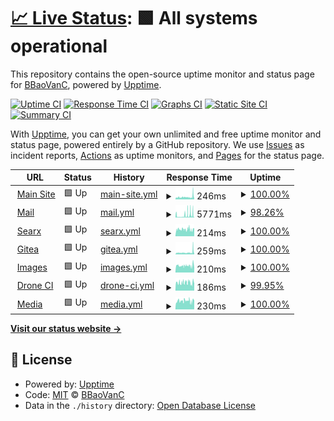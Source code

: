 # [📈 Live Status](https://status.bbaovanc.com): <!--live status--> **🟩 All systems operational**

This repository contains the open-source uptime monitor and status page for [BBaoVanC](https://bbaovanc.com), powered by [Upptime](https://github.com/upptime/upptime).

[![Uptime CI](https://github.com/BBaoVanC/status.bbaovanc.com/workflows/Uptime%20CI/badge.svg)](https://github.com/BBaoVanC/status.bbaovanc.com/actions?query=workflow%3A%22Uptime+CI%22)
[![Response Time CI](https://github.com/BBaoVanC/status.bbaovanc.com/workflows/Response%20Time%20CI/badge.svg)](https://github.com/BBaoVanC/status.bbaovanc.com/actions?query=workflow%3A%22Response+Time+CI%22)
[![Graphs CI](https://github.com/BBaoVanC/status.bbaovanc.com/workflows/Graphs%20CI/badge.svg)](https://github.com/BBaoVanC/status.bbaovanc.com/actions?query=workflow%3A%22Graphs+CI%22)
[![Static Site CI](https://github.com/BBaoVanC/status.bbaovanc.com/workflows/Static%20Site%20CI/badge.svg)](https://github.com/BBaoVanC/status.bbaovanc.com/actions?query=workflow%3A%22Static+Site+CI%22)
[![Summary CI](https://github.com/BBaoVanC/status.bbaovanc.com/workflows/Summary%20CI/badge.svg)](https://github.com/BBaoVanC/status.bbaovanc.com/actions?query=workflow%3A%22Summary+CI%22)

With [Upptime](https://upptime.js.org), you can get your own unlimited and free uptime monitor and status page, powered entirely by a GitHub repository. We use [Issues](https://github.com/BBaoVanC/status.bbaovanc.com/issues) as incident reports, [Actions](https://github.com/BBaoVanC/status.bbaovanc.com/actions) as uptime monitors, and [Pages](https://status.bbaovanc.com) for the status page.

<!--start: status pages-->
<!-- This summary is generated by Upptime (https://github.com/upptime/upptime) -->
<!-- Do not edit this manually, your changes will be overwritten -->
<!-- prettier-ignore -->
| URL | Status | History | Response Time | Uptime |
| --- | ------ | ------- | ------------- | ------ |
| <img alt="" src="https://favicons.githubusercontent.com/bbaovanc.com" height="13"> [Main Site](https://bbaovanc.com) | 🟩 Up | [main-site.yml](https://github.com/BBaoVanC/status.bbaovanc.com/commits/HEAD/history/main-site.yml) | <details><summary><img alt="Response time graph" src="./graphs/main-site/response-time-week.png" height="20"> 246ms</summary><br><a href="https://status.bbaovanc.com/history/main-site"><img alt="Response time 274" src="https://img.shields.io/endpoint?url=https%3A%2F%2Fraw.githubusercontent.com%2FBBaoVanC%2Fstatus.bbaovanc.com%2FHEAD%2Fapi%2Fmain-site%2Fresponse-time.json"></a><br><a href="https://status.bbaovanc.com/history/main-site"><img alt="24-hour response time 391" src="https://img.shields.io/endpoint?url=https%3A%2F%2Fraw.githubusercontent.com%2FBBaoVanC%2Fstatus.bbaovanc.com%2FHEAD%2Fapi%2Fmain-site%2Fresponse-time-day.json"></a><br><a href="https://status.bbaovanc.com/history/main-site"><img alt="7-day response time 246" src="https://img.shields.io/endpoint?url=https%3A%2F%2Fraw.githubusercontent.com%2FBBaoVanC%2Fstatus.bbaovanc.com%2FHEAD%2Fapi%2Fmain-site%2Fresponse-time-week.json"></a><br><a href="https://status.bbaovanc.com/history/main-site"><img alt="30-day response time 217" src="https://img.shields.io/endpoint?url=https%3A%2F%2Fraw.githubusercontent.com%2FBBaoVanC%2Fstatus.bbaovanc.com%2FHEAD%2Fapi%2Fmain-site%2Fresponse-time-month.json"></a><br><a href="https://status.bbaovanc.com/history/main-site"><img alt="1-year response time 274" src="https://img.shields.io/endpoint?url=https%3A%2F%2Fraw.githubusercontent.com%2FBBaoVanC%2Fstatus.bbaovanc.com%2FHEAD%2Fapi%2Fmain-site%2Fresponse-time-year.json"></a></details> | <details><summary><a href="https://status.bbaovanc.com/history/main-site">100.00%</a></summary><a href="https://status.bbaovanc.com/history/main-site"><img alt="All-time uptime 99.99%" src="https://img.shields.io/endpoint?url=https%3A%2F%2Fraw.githubusercontent.com%2FBBaoVanC%2Fstatus.bbaovanc.com%2FHEAD%2Fapi%2Fmain-site%2Fuptime.json"></a><br><a href="https://status.bbaovanc.com/history/main-site"><img alt="24-hour uptime 100.00%" src="https://img.shields.io/endpoint?url=https%3A%2F%2Fraw.githubusercontent.com%2FBBaoVanC%2Fstatus.bbaovanc.com%2FHEAD%2Fapi%2Fmain-site%2Fuptime-day.json"></a><br><a href="https://status.bbaovanc.com/history/main-site"><img alt="7-day uptime 100.00%" src="https://img.shields.io/endpoint?url=https%3A%2F%2Fraw.githubusercontent.com%2FBBaoVanC%2Fstatus.bbaovanc.com%2FHEAD%2Fapi%2Fmain-site%2Fuptime-week.json"></a><br><a href="https://status.bbaovanc.com/history/main-site"><img alt="30-day uptime 99.97%" src="https://img.shields.io/endpoint?url=https%3A%2F%2Fraw.githubusercontent.com%2FBBaoVanC%2Fstatus.bbaovanc.com%2FHEAD%2Fapi%2Fmain-site%2Fuptime-month.json"></a><br><a href="https://status.bbaovanc.com/history/main-site"><img alt="1-year uptime 99.99%" src="https://img.shields.io/endpoint?url=https%3A%2F%2Fraw.githubusercontent.com%2FBBaoVanC%2Fstatus.bbaovanc.com%2FHEAD%2Fapi%2Fmain-site%2Fuptime-year.json"></a></details>
| <img alt="" src="https://favicons.githubusercontent.com/mail.bbaovanc.com" height="13"> [Mail](https://mail.bbaovanc.com) | 🟩 Up | [mail.yml](https://github.com/BBaoVanC/status.bbaovanc.com/commits/HEAD/history/mail.yml) | <details><summary><img alt="Response time graph" src="./graphs/mail/response-time-week.png" height="20"> 5771ms</summary><br><a href="https://status.bbaovanc.com/history/mail"><img alt="Response time 3078" src="https://img.shields.io/endpoint?url=https%3A%2F%2Fraw.githubusercontent.com%2FBBaoVanC%2Fstatus.bbaovanc.com%2FHEAD%2Fapi%2Fmail%2Fresponse-time.json"></a><br><a href="https://status.bbaovanc.com/history/mail"><img alt="24-hour response time 10222" src="https://img.shields.io/endpoint?url=https%3A%2F%2Fraw.githubusercontent.com%2FBBaoVanC%2Fstatus.bbaovanc.com%2FHEAD%2Fapi%2Fmail%2Fresponse-time-day.json"></a><br><a href="https://status.bbaovanc.com/history/mail"><img alt="7-day response time 5771" src="https://img.shields.io/endpoint?url=https%3A%2F%2Fraw.githubusercontent.com%2FBBaoVanC%2Fstatus.bbaovanc.com%2FHEAD%2Fapi%2Fmail%2Fresponse-time-week.json"></a><br><a href="https://status.bbaovanc.com/history/mail"><img alt="30-day response time 3078" src="https://img.shields.io/endpoint?url=https%3A%2F%2Fraw.githubusercontent.com%2FBBaoVanC%2Fstatus.bbaovanc.com%2FHEAD%2Fapi%2Fmail%2Fresponse-time-month.json"></a><br><a href="https://status.bbaovanc.com/history/mail"><img alt="1-year response time 3078" src="https://img.shields.io/endpoint?url=https%3A%2F%2Fraw.githubusercontent.com%2FBBaoVanC%2Fstatus.bbaovanc.com%2FHEAD%2Fapi%2Fmail%2Fresponse-time-year.json"></a></details> | <details><summary><a href="https://status.bbaovanc.com/history/mail">98.26%</a></summary><a href="https://status.bbaovanc.com/history/mail"><img alt="All-time uptime 97.95%" src="https://img.shields.io/endpoint?url=https%3A%2F%2Fraw.githubusercontent.com%2FBBaoVanC%2Fstatus.bbaovanc.com%2FHEAD%2Fapi%2Fmail%2Fuptime.json"></a><br><a href="https://status.bbaovanc.com/history/mail"><img alt="24-hour uptime 91.93%" src="https://img.shields.io/endpoint?url=https%3A%2F%2Fraw.githubusercontent.com%2FBBaoVanC%2Fstatus.bbaovanc.com%2FHEAD%2Fapi%2Fmail%2Fuptime-day.json"></a><br><a href="https://status.bbaovanc.com/history/mail"><img alt="7-day uptime 98.26%" src="https://img.shields.io/endpoint?url=https%3A%2F%2Fraw.githubusercontent.com%2FBBaoVanC%2Fstatus.bbaovanc.com%2FHEAD%2Fapi%2Fmail%2Fuptime-week.json"></a><br><a href="https://status.bbaovanc.com/history/mail"><img alt="30-day uptime 97.95%" src="https://img.shields.io/endpoint?url=https%3A%2F%2Fraw.githubusercontent.com%2FBBaoVanC%2Fstatus.bbaovanc.com%2FHEAD%2Fapi%2Fmail%2Fuptime-month.json"></a><br><a href="https://status.bbaovanc.com/history/mail"><img alt="1-year uptime 97.95%" src="https://img.shields.io/endpoint?url=https%3A%2F%2Fraw.githubusercontent.com%2FBBaoVanC%2Fstatus.bbaovanc.com%2FHEAD%2Fapi%2Fmail%2Fuptime-year.json"></a></details>
| <img alt="" src="https://favicons.githubusercontent.com/search.bbaovanc.com" height="13"> [Searx](https://search.bbaovanc.com) | 🟩 Up | [searx.yml](https://github.com/BBaoVanC/status.bbaovanc.com/commits/HEAD/history/searx.yml) | <details><summary><img alt="Response time graph" src="./graphs/searx/response-time-week.png" height="20"> 214ms</summary><br><a href="https://status.bbaovanc.com/history/searx"><img alt="Response time 266" src="https://img.shields.io/endpoint?url=https%3A%2F%2Fraw.githubusercontent.com%2FBBaoVanC%2Fstatus.bbaovanc.com%2FHEAD%2Fapi%2Fsearx%2Fresponse-time.json"></a><br><a href="https://status.bbaovanc.com/history/searx"><img alt="24-hour response time 214" src="https://img.shields.io/endpoint?url=https%3A%2F%2Fraw.githubusercontent.com%2FBBaoVanC%2Fstatus.bbaovanc.com%2FHEAD%2Fapi%2Fsearx%2Fresponse-time-day.json"></a><br><a href="https://status.bbaovanc.com/history/searx"><img alt="7-day response time 214" src="https://img.shields.io/endpoint?url=https%3A%2F%2Fraw.githubusercontent.com%2FBBaoVanC%2Fstatus.bbaovanc.com%2FHEAD%2Fapi%2Fsearx%2Fresponse-time-week.json"></a><br><a href="https://status.bbaovanc.com/history/searx"><img alt="30-day response time 212" src="https://img.shields.io/endpoint?url=https%3A%2F%2Fraw.githubusercontent.com%2FBBaoVanC%2Fstatus.bbaovanc.com%2FHEAD%2Fapi%2Fsearx%2Fresponse-time-month.json"></a><br><a href="https://status.bbaovanc.com/history/searx"><img alt="1-year response time 266" src="https://img.shields.io/endpoint?url=https%3A%2F%2Fraw.githubusercontent.com%2FBBaoVanC%2Fstatus.bbaovanc.com%2FHEAD%2Fapi%2Fsearx%2Fresponse-time-year.json"></a></details> | <details><summary><a href="https://status.bbaovanc.com/history/searx">100.00%</a></summary><a href="https://status.bbaovanc.com/history/searx"><img alt="All-time uptime 99.96%" src="https://img.shields.io/endpoint?url=https%3A%2F%2Fraw.githubusercontent.com%2FBBaoVanC%2Fstatus.bbaovanc.com%2FHEAD%2Fapi%2Fsearx%2Fuptime.json"></a><br><a href="https://status.bbaovanc.com/history/searx"><img alt="24-hour uptime 100.00%" src="https://img.shields.io/endpoint?url=https%3A%2F%2Fraw.githubusercontent.com%2FBBaoVanC%2Fstatus.bbaovanc.com%2FHEAD%2Fapi%2Fsearx%2Fuptime-day.json"></a><br><a href="https://status.bbaovanc.com/history/searx"><img alt="7-day uptime 100.00%" src="https://img.shields.io/endpoint?url=https%3A%2F%2Fraw.githubusercontent.com%2FBBaoVanC%2Fstatus.bbaovanc.com%2FHEAD%2Fapi%2Fsearx%2Fuptime-week.json"></a><br><a href="https://status.bbaovanc.com/history/searx"><img alt="30-day uptime 99.99%" src="https://img.shields.io/endpoint?url=https%3A%2F%2Fraw.githubusercontent.com%2FBBaoVanC%2Fstatus.bbaovanc.com%2FHEAD%2Fapi%2Fsearx%2Fuptime-month.json"></a><br><a href="https://status.bbaovanc.com/history/searx"><img alt="1-year uptime 99.96%" src="https://img.shields.io/endpoint?url=https%3A%2F%2Fraw.githubusercontent.com%2FBBaoVanC%2Fstatus.bbaovanc.com%2FHEAD%2Fapi%2Fsearx%2Fuptime-year.json"></a></details>
| <img alt="" src="https://favicons.githubusercontent.com/git.bbaovanc.com" height="13"> [Gitea](https://git.bbaovanc.com) | 🟩 Up | [gitea.yml](https://github.com/BBaoVanC/status.bbaovanc.com/commits/HEAD/history/gitea.yml) | <details><summary><img alt="Response time graph" src="./graphs/gitea/response-time-week.png" height="20"> 259ms</summary><br><a href="https://status.bbaovanc.com/history/gitea"><img alt="Response time 257" src="https://img.shields.io/endpoint?url=https%3A%2F%2Fraw.githubusercontent.com%2FBBaoVanC%2Fstatus.bbaovanc.com%2FHEAD%2Fapi%2Fgitea%2Fresponse-time.json"></a><br><a href="https://status.bbaovanc.com/history/gitea"><img alt="24-hour response time 484" src="https://img.shields.io/endpoint?url=https%3A%2F%2Fraw.githubusercontent.com%2FBBaoVanC%2Fstatus.bbaovanc.com%2FHEAD%2Fapi%2Fgitea%2Fresponse-time-day.json"></a><br><a href="https://status.bbaovanc.com/history/gitea"><img alt="7-day response time 259" src="https://img.shields.io/endpoint?url=https%3A%2F%2Fraw.githubusercontent.com%2FBBaoVanC%2Fstatus.bbaovanc.com%2FHEAD%2Fapi%2Fgitea%2Fresponse-time-week.json"></a><br><a href="https://status.bbaovanc.com/history/gitea"><img alt="30-day response time 220" src="https://img.shields.io/endpoint?url=https%3A%2F%2Fraw.githubusercontent.com%2FBBaoVanC%2Fstatus.bbaovanc.com%2FHEAD%2Fapi%2Fgitea%2Fresponse-time-month.json"></a><br><a href="https://status.bbaovanc.com/history/gitea"><img alt="1-year response time 257" src="https://img.shields.io/endpoint?url=https%3A%2F%2Fraw.githubusercontent.com%2FBBaoVanC%2Fstatus.bbaovanc.com%2FHEAD%2Fapi%2Fgitea%2Fresponse-time-year.json"></a></details> | <details><summary><a href="https://status.bbaovanc.com/history/gitea">100.00%</a></summary><a href="https://status.bbaovanc.com/history/gitea"><img alt="All-time uptime 99.97%" src="https://img.shields.io/endpoint?url=https%3A%2F%2Fraw.githubusercontent.com%2FBBaoVanC%2Fstatus.bbaovanc.com%2FHEAD%2Fapi%2Fgitea%2Fuptime.json"></a><br><a href="https://status.bbaovanc.com/history/gitea"><img alt="24-hour uptime 100.00%" src="https://img.shields.io/endpoint?url=https%3A%2F%2Fraw.githubusercontent.com%2FBBaoVanC%2Fstatus.bbaovanc.com%2FHEAD%2Fapi%2Fgitea%2Fuptime-day.json"></a><br><a href="https://status.bbaovanc.com/history/gitea"><img alt="7-day uptime 100.00%" src="https://img.shields.io/endpoint?url=https%3A%2F%2Fraw.githubusercontent.com%2FBBaoVanC%2Fstatus.bbaovanc.com%2FHEAD%2Fapi%2Fgitea%2Fuptime-week.json"></a><br><a href="https://status.bbaovanc.com/history/gitea"><img alt="30-day uptime 99.98%" src="https://img.shields.io/endpoint?url=https%3A%2F%2Fraw.githubusercontent.com%2FBBaoVanC%2Fstatus.bbaovanc.com%2FHEAD%2Fapi%2Fgitea%2Fuptime-month.json"></a><br><a href="https://status.bbaovanc.com/history/gitea"><img alt="1-year uptime 99.97%" src="https://img.shields.io/endpoint?url=https%3A%2F%2Fraw.githubusercontent.com%2FBBaoVanC%2Fstatus.bbaovanc.com%2FHEAD%2Fapi%2Fgitea%2Fuptime-year.json"></a></details>
| <img alt="" src="https://favicons.githubusercontent.com/img.bbaovanc.com" height="13"> [Images](https://img.bbaovanc.com) | 🟩 Up | [images.yml](https://github.com/BBaoVanC/status.bbaovanc.com/commits/HEAD/history/images.yml) | <details><summary><img alt="Response time graph" src="./graphs/images/response-time-week.png" height="20"> 210ms</summary><br><a href="https://status.bbaovanc.com/history/images"><img alt="Response time 236" src="https://img.shields.io/endpoint?url=https%3A%2F%2Fraw.githubusercontent.com%2FBBaoVanC%2Fstatus.bbaovanc.com%2FHEAD%2Fapi%2Fimages%2Fresponse-time.json"></a><br><a href="https://status.bbaovanc.com/history/images"><img alt="24-hour response time 223" src="https://img.shields.io/endpoint?url=https%3A%2F%2Fraw.githubusercontent.com%2FBBaoVanC%2Fstatus.bbaovanc.com%2FHEAD%2Fapi%2Fimages%2Fresponse-time-day.json"></a><br><a href="https://status.bbaovanc.com/history/images"><img alt="7-day response time 210" src="https://img.shields.io/endpoint?url=https%3A%2F%2Fraw.githubusercontent.com%2FBBaoVanC%2Fstatus.bbaovanc.com%2FHEAD%2Fapi%2Fimages%2Fresponse-time-week.json"></a><br><a href="https://status.bbaovanc.com/history/images"><img alt="30-day response time 198" src="https://img.shields.io/endpoint?url=https%3A%2F%2Fraw.githubusercontent.com%2FBBaoVanC%2Fstatus.bbaovanc.com%2FHEAD%2Fapi%2Fimages%2Fresponse-time-month.json"></a><br><a href="https://status.bbaovanc.com/history/images"><img alt="1-year response time 236" src="https://img.shields.io/endpoint?url=https%3A%2F%2Fraw.githubusercontent.com%2FBBaoVanC%2Fstatus.bbaovanc.com%2FHEAD%2Fapi%2Fimages%2Fresponse-time-year.json"></a></details> | <details><summary><a href="https://status.bbaovanc.com/history/images">100.00%</a></summary><a href="https://status.bbaovanc.com/history/images"><img alt="All-time uptime 99.99%" src="https://img.shields.io/endpoint?url=https%3A%2F%2Fraw.githubusercontent.com%2FBBaoVanC%2Fstatus.bbaovanc.com%2FHEAD%2Fapi%2Fimages%2Fuptime.json"></a><br><a href="https://status.bbaovanc.com/history/images"><img alt="24-hour uptime 100.00%" src="https://img.shields.io/endpoint?url=https%3A%2F%2Fraw.githubusercontent.com%2FBBaoVanC%2Fstatus.bbaovanc.com%2FHEAD%2Fapi%2Fimages%2Fuptime-day.json"></a><br><a href="https://status.bbaovanc.com/history/images"><img alt="7-day uptime 100.00%" src="https://img.shields.io/endpoint?url=https%3A%2F%2Fraw.githubusercontent.com%2FBBaoVanC%2Fstatus.bbaovanc.com%2FHEAD%2Fapi%2Fimages%2Fuptime-week.json"></a><br><a href="https://status.bbaovanc.com/history/images"><img alt="30-day uptime 100.00%" src="https://img.shields.io/endpoint?url=https%3A%2F%2Fraw.githubusercontent.com%2FBBaoVanC%2Fstatus.bbaovanc.com%2FHEAD%2Fapi%2Fimages%2Fuptime-month.json"></a><br><a href="https://status.bbaovanc.com/history/images"><img alt="1-year uptime 99.99%" src="https://img.shields.io/endpoint?url=https%3A%2F%2Fraw.githubusercontent.com%2FBBaoVanC%2Fstatus.bbaovanc.com%2FHEAD%2Fapi%2Fimages%2Fuptime-year.json"></a></details>
| <img alt="" src="https://favicons.githubusercontent.com/drone.bbaovanc.com" height="13"> [Drone CI](https://drone.bbaovanc.com/bbaovanc/pynamegen) | 🟩 Up | [drone-ci.yml](https://github.com/BBaoVanC/status.bbaovanc.com/commits/HEAD/history/drone-ci.yml) | <details><summary><img alt="Response time graph" src="./graphs/drone-ci/response-time-week.png" height="20"> 186ms</summary><br><a href="https://status.bbaovanc.com/history/drone-ci"><img alt="Response time 208" src="https://img.shields.io/endpoint?url=https%3A%2F%2Fraw.githubusercontent.com%2FBBaoVanC%2Fstatus.bbaovanc.com%2FHEAD%2Fapi%2Fdrone-ci%2Fresponse-time.json"></a><br><a href="https://status.bbaovanc.com/history/drone-ci"><img alt="24-hour response time 194" src="https://img.shields.io/endpoint?url=https%3A%2F%2Fraw.githubusercontent.com%2FBBaoVanC%2Fstatus.bbaovanc.com%2FHEAD%2Fapi%2Fdrone-ci%2Fresponse-time-day.json"></a><br><a href="https://status.bbaovanc.com/history/drone-ci"><img alt="7-day response time 186" src="https://img.shields.io/endpoint?url=https%3A%2F%2Fraw.githubusercontent.com%2FBBaoVanC%2Fstatus.bbaovanc.com%2FHEAD%2Fapi%2Fdrone-ci%2Fresponse-time-week.json"></a><br><a href="https://status.bbaovanc.com/history/drone-ci"><img alt="30-day response time 197" src="https://img.shields.io/endpoint?url=https%3A%2F%2Fraw.githubusercontent.com%2FBBaoVanC%2Fstatus.bbaovanc.com%2FHEAD%2Fapi%2Fdrone-ci%2Fresponse-time-month.json"></a><br><a href="https://status.bbaovanc.com/history/drone-ci"><img alt="1-year response time 208" src="https://img.shields.io/endpoint?url=https%3A%2F%2Fraw.githubusercontent.com%2FBBaoVanC%2Fstatus.bbaovanc.com%2FHEAD%2Fapi%2Fdrone-ci%2Fresponse-time-year.json"></a></details> | <details><summary><a href="https://status.bbaovanc.com/history/drone-ci">99.95%</a></summary><a href="https://status.bbaovanc.com/history/drone-ci"><img alt="All-time uptime 99.99%" src="https://img.shields.io/endpoint?url=https%3A%2F%2Fraw.githubusercontent.com%2FBBaoVanC%2Fstatus.bbaovanc.com%2FHEAD%2Fapi%2Fdrone-ci%2Fuptime.json"></a><br><a href="https://status.bbaovanc.com/history/drone-ci"><img alt="24-hour uptime 100.00%" src="https://img.shields.io/endpoint?url=https%3A%2F%2Fraw.githubusercontent.com%2FBBaoVanC%2Fstatus.bbaovanc.com%2FHEAD%2Fapi%2Fdrone-ci%2Fuptime-day.json"></a><br><a href="https://status.bbaovanc.com/history/drone-ci"><img alt="7-day uptime 99.95%" src="https://img.shields.io/endpoint?url=https%3A%2F%2Fraw.githubusercontent.com%2FBBaoVanC%2Fstatus.bbaovanc.com%2FHEAD%2Fapi%2Fdrone-ci%2Fuptime-week.json"></a><br><a href="https://status.bbaovanc.com/history/drone-ci"><img alt="30-day uptime 99.99%" src="https://img.shields.io/endpoint?url=https%3A%2F%2Fraw.githubusercontent.com%2FBBaoVanC%2Fstatus.bbaovanc.com%2FHEAD%2Fapi%2Fdrone-ci%2Fuptime-month.json"></a><br><a href="https://status.bbaovanc.com/history/drone-ci"><img alt="1-year uptime 99.99%" src="https://img.shields.io/endpoint?url=https%3A%2F%2Fraw.githubusercontent.com%2FBBaoVanC%2Fstatus.bbaovanc.com%2FHEAD%2Fapi%2Fdrone-ci%2Fuptime-year.json"></a></details>
| <img alt="" src="https://favicons.githubusercontent.com/media.bbaovanc.com" height="13"> [Media](https://media.bbaovanc.com/test) | 🟩 Up | [media.yml](https://github.com/BBaoVanC/status.bbaovanc.com/commits/HEAD/history/media.yml) | <details><summary><img alt="Response time graph" src="./graphs/media/response-time-week.png" height="20"> 230ms</summary><br><a href="https://status.bbaovanc.com/history/media"><img alt="Response time 257" src="https://img.shields.io/endpoint?url=https%3A%2F%2Fraw.githubusercontent.com%2FBBaoVanC%2Fstatus.bbaovanc.com%2FHEAD%2Fapi%2Fmedia%2Fresponse-time.json"></a><br><a href="https://status.bbaovanc.com/history/media"><img alt="24-hour response time 229" src="https://img.shields.io/endpoint?url=https%3A%2F%2Fraw.githubusercontent.com%2FBBaoVanC%2Fstatus.bbaovanc.com%2FHEAD%2Fapi%2Fmedia%2Fresponse-time-day.json"></a><br><a href="https://status.bbaovanc.com/history/media"><img alt="7-day response time 230" src="https://img.shields.io/endpoint?url=https%3A%2F%2Fraw.githubusercontent.com%2FBBaoVanC%2Fstatus.bbaovanc.com%2FHEAD%2Fapi%2Fmedia%2Fresponse-time-week.json"></a><br><a href="https://status.bbaovanc.com/history/media"><img alt="30-day response time 230" src="https://img.shields.io/endpoint?url=https%3A%2F%2Fraw.githubusercontent.com%2FBBaoVanC%2Fstatus.bbaovanc.com%2FHEAD%2Fapi%2Fmedia%2Fresponse-time-month.json"></a><br><a href="https://status.bbaovanc.com/history/media"><img alt="1-year response time 257" src="https://img.shields.io/endpoint?url=https%3A%2F%2Fraw.githubusercontent.com%2FBBaoVanC%2Fstatus.bbaovanc.com%2FHEAD%2Fapi%2Fmedia%2Fresponse-time-year.json"></a></details> | <details><summary><a href="https://status.bbaovanc.com/history/media">100.00%</a></summary><a href="https://status.bbaovanc.com/history/media"><img alt="All-time uptime 100.00%" src="https://img.shields.io/endpoint?url=https%3A%2F%2Fraw.githubusercontent.com%2FBBaoVanC%2Fstatus.bbaovanc.com%2FHEAD%2Fapi%2Fmedia%2Fuptime.json"></a><br><a href="https://status.bbaovanc.com/history/media"><img alt="24-hour uptime 100.00%" src="https://img.shields.io/endpoint?url=https%3A%2F%2Fraw.githubusercontent.com%2FBBaoVanC%2Fstatus.bbaovanc.com%2FHEAD%2Fapi%2Fmedia%2Fuptime-day.json"></a><br><a href="https://status.bbaovanc.com/history/media"><img alt="7-day uptime 100.00%" src="https://img.shields.io/endpoint?url=https%3A%2F%2Fraw.githubusercontent.com%2FBBaoVanC%2Fstatus.bbaovanc.com%2FHEAD%2Fapi%2Fmedia%2Fuptime-week.json"></a><br><a href="https://status.bbaovanc.com/history/media"><img alt="30-day uptime 100.00%" src="https://img.shields.io/endpoint?url=https%3A%2F%2Fraw.githubusercontent.com%2FBBaoVanC%2Fstatus.bbaovanc.com%2FHEAD%2Fapi%2Fmedia%2Fuptime-month.json"></a><br><a href="https://status.bbaovanc.com/history/media"><img alt="1-year uptime 100.00%" src="https://img.shields.io/endpoint?url=https%3A%2F%2Fraw.githubusercontent.com%2FBBaoVanC%2Fstatus.bbaovanc.com%2FHEAD%2Fapi%2Fmedia%2Fuptime-year.json"></a></details>

<!--end: status pages-->

[**Visit our status website →**](https://status.bbaovanc.com)

## 📄 License

- Powered by: [Upptime](https://github.com/upptime/upptime)
- Code: [MIT](./LICENSE) © [BBaoVanC](https://bbaovanc.com)
- Data in the `./history` directory: [Open Database License](https://opendatacommons.org/licenses/odbl/1-0/)
